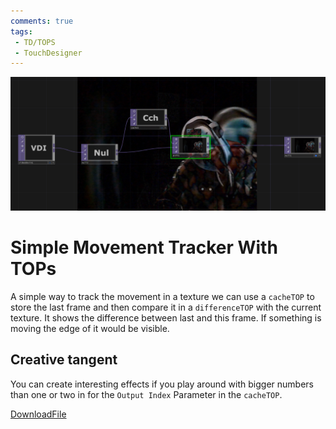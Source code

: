```yaml
---
comments: true
tags:
 - TD/TOPS
 - TouchDesigner
---
```


![Set Text From TableDAT](./img/SimpleMovementTracker.png)

# Simple Movement Tracker With TOPs
A simple way to track the movement in a texture we can use a `cacheTOP` to store the last frame and then compare it in a `differenceTOP` with the current texture. It shows the difference between last and this frame. If something is moving the edge of it would be visible. 

## Creative tangent
You can create interesting effects if you play around with bigger numbers than one or two in for the `Output Index` Parameter in the `cacheTOP`. 

[DownloadFile](./files/MovementTracker.tox)
